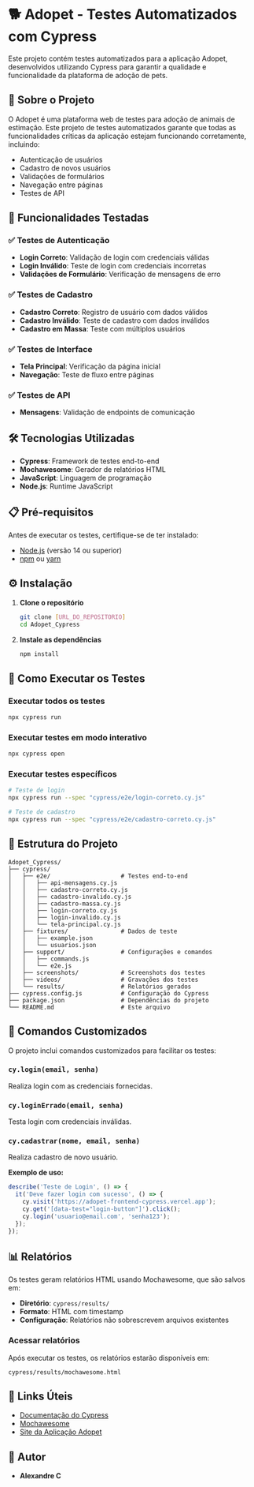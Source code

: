 # 🐕 Adopet - Testes Automatizados com Cypress

Este projeto contém testes automatizados para a aplicação Adopet, desenvolvidos utilizando Cypress para garantir a qualidade e funcionalidade da plataforma de adoção de pets.

## 🎯 Sobre o Projeto

O Adopet é uma plataforma web de testes para adoção de animais de estimação. Este projeto de testes automatizados garante que todas as funcionalidades críticas da aplicação estejam funcionando corretamente, incluindo:

- Autenticação de usuários
- Cadastro de novos usuários
- Validações de formulários
- Navegação entre páginas
- Testes de API

## 🧪 Funcionalidades Testadas

### ✅ Testes de Autenticação
- **Login Correto**: Validação de login com credenciais válidas
- **Login Inválido**: Teste de login com credenciais incorretas
- **Validações de Formulário**: Verificação de mensagens de erro

### ✅ Testes de Cadastro
- **Cadastro Correto**: Registro de usuário com dados válidos
- **Cadastro Inválido**: Teste de cadastro com dados inválidos
- **Cadastro em Massa**: Teste com múltiplos usuários

### ✅ Testes de Interface
- **Tela Principal**: Verificação da página inicial
- **Navegação**: Teste de fluxo entre páginas

### ✅ Testes de API
- **Mensagens**: Validação de endpoints de comunicação

## 🛠️ Tecnologias Utilizadas

- **Cypress**: Framework de testes end-to-end
- **Mochawesome**: Gerador de relatórios HTML
- **JavaScript**: Linguagem de programação
- **Node.js**: Runtime JavaScript

## 📋 Pré-requisitos

Antes de executar os testes, certifique-se de ter instalado:

- [Node.js](https://nodejs.org/) (versão 14 ou superior)
- [npm](https://www.npmjs.com/) ou [yarn](https://yarnpkg.com/)

## ⚙️ Instalação

1. **Clone o repositório**
   ```bash
   git clone [URL_DO_REPOSITORIO]
   cd Adopet_Cypress
   ```

2. **Instale as dependências**
   ```bash
   npm install
   ```

## 🚀 Como Executar os Testes

### Executar todos os testes
```bash
npx cypress run
```

### Executar testes em modo interativo
```bash
npx cypress open
```

### Executar testes específicos
```bash
# Teste de login
npx cypress run --spec "cypress/e2e/login-correto.cy.js"

# Teste de cadastro
npx cypress run --spec "cypress/e2e/cadastro-correto.cy.js"
```

## 📁 Estrutura do Projeto

```
Adopet_Cypress/
├── cypress/
│   ├── e2e/                    # Testes end-to-end
│   │   ├── api-mensagens.cy.js
│   │   ├── cadastro-correto.cy.js
│   │   ├── cadastro-invalido.cy.js
│   │   ├── cadastro-massa.cy.js
│   │   ├── login-correto.cy.js
│   │   ├── login-invalido.cy.js
│   │   └── tela-principal.cy.js
│   ├── fixtures/               # Dados de teste
│   │   ├── example.json
│   │   └── usuarios.json
│   ├── support/                # Configurações e comandos
│   │   ├── commands.js
│   │   └── e2e.js
│   ├── screenshots/            # Screenshots dos testes
│   ├── videos/                 # Gravações dos testes
│   └── results/                # Relatórios gerados
├── cypress.config.js           # Configuração do Cypress
├── package.json                # Dependências do projeto
└── README.md                   # Este arquivo
```

## 🔧 Comandos Customizados

O projeto inclui comandos customizados para facilitar os testes:

### `cy.login(email, senha)`
Realiza login com as credenciais fornecidas.

### `cy.loginErrado(email, senha)`
Testa login com credenciais inválidas.

### `cy.cadastrar(nome, email, senha)`
Realiza cadastro de novo usuário.

**Exemplo de uso:**
```javascript
describe('Teste de Login', () => {
  it('Deve fazer login com sucesso', () => {
    cy.visit('https://adopet-frontend-cypress.vercel.app');
    cy.get('[data-test="login-button"]').click();
    cy.login('usuario@email.com', 'senha123');
  });
});
```

## 📊 Relatórios

Os testes geram relatórios HTML usando Mochawesome, que são salvos em:
- **Diretório**: `cypress/results/`
- **Formato**: HTML com timestamp
- **Configuração**: Relatórios não sobrescrevem arquivos existentes

### Acessar relatórios
Após executar os testes, os relatórios estarão disponíveis em:
```
cypress/results/mochawesome.html
```

## 🔗 Links Úteis

- [Documentação do Cypress](https://docs.cypress.io/)
- [Mochawesome](https://github.com/adamgruber/mochawesome)
- [Site da Aplicação Adopet](https://adopet-frontend-cypress.vercel.app)

## 👥 Autor

- **Alexandre C**